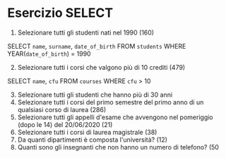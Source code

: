 Esercizio SELECT
===
1. Selezionare tutti gli studenti nati nel 1990 (160)

  SELECT `name`, `surname`, `date_of_birth`
  FROM `students`
  WHERE YEAR(`date_of_birth`) = 1990

2. Selezionare tutti i corsi che valgono più di 10 crediti (479)

  SELECT `name`, `cfu`
  FROM `courses`
  WHERE `cfu` > 10

3. Selezionare tutti gli studenti che hanno più di 30 anni
4. Selezionare tutti i corsi del primo semestre del primo anno di un qualsiasi corso di
 laurea (286)
5. Selezionare tutti gli appelli d'esame che avvengono nel pomeriggio (dopo le 14) del
 20/06/2020 (21)
6. Selezionare tutti i corsi di laurea magistrale (38)
7. Da quanti dipartimenti è composta l'università? (12)
8. Quanti sono gli insegnanti che non hanno un numero di telefono? (50